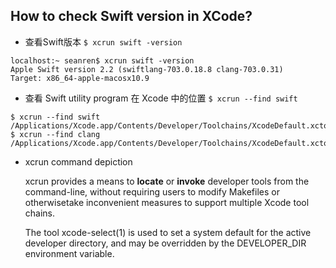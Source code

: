 ## How to check Swift version in XCode?

- 查看Swift版本
`$ xcrun swift -version`

```
localhost:~ seanren$ xcrun swift -version
Apple Swift version 2.2 (swiftlang-703.0.18.8 clang-703.0.31)
Target: x86_64-apple-macosx10.9
```

- 查看 Swift utility program 在 Xcode 中的位置
`$ xcrun --find swift`

```
$ xcrun --find swift
/Applications/Xcode.app/Contents/Developer/Toolchains/XcodeDefault.xctoolchain/usr/bin/swift
$ xcrun --find clang
/Applications/Xcode.app/Contents/Developer/Toolchains/XcodeDefault.xctoolchain/usr/bin/clang
```

- xcrun command depiction

	xcrun  provides  a  means  to **locate** or **invoke** developer tools from the
command-line, without requiring users to modify Makefiles or  otherwisetake inconvenient measures to support multiple Xcode tool chains.

	The tool xcode-select(1) is used to set a system default for the active
developer directory, and may be overridden by the  DEVELOPER_DIR  environment variable.

